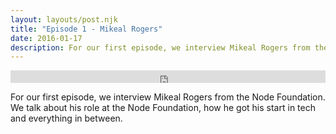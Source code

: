 ```yaml
---
layout: layouts/post.njk
title: "Episode 1 - Mikeal Rogers"
date: 2016-01-17
description: For our first episode, we interview Mikeal Rogers from the Node Foundation. We talk about his role at the Node Foundation, how he got his start in tech and everything in between.
---
```


<iframe width="100%" height="20" scrolling="no" frameborder="no" src="https://w.soundcloud.com/player/?url=https%3A//api.soundcloud.com/tracks/252513132&amp;color=ff5500&amp;inverse=false&amp;auto_play=false&amp;show_user=true"></iframe>

For our first episode, we interview Mikeal Rogers from the Node Foundation. We talk about his role at the Node Foundation, how he got his start in tech and everything in between.
